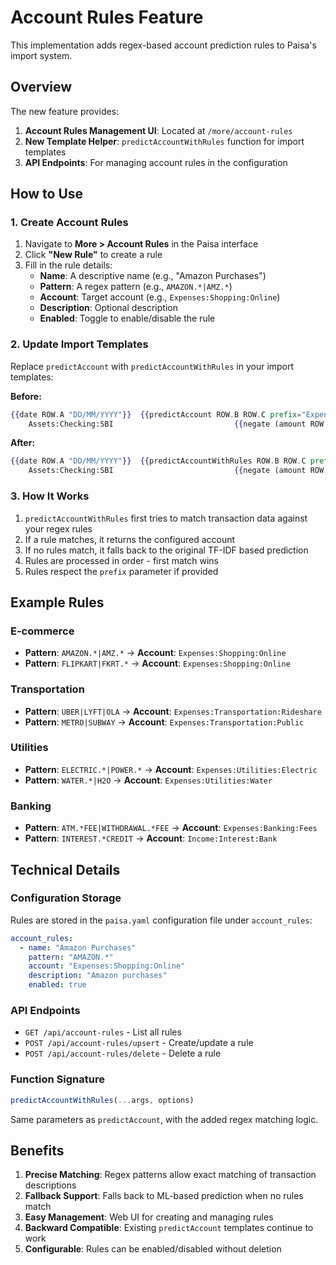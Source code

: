 # Account Rules Feature

This implementation adds regex-based account prediction rules to Paisa's import system.

## Overview

The new feature provides:

1. **Account Rules Management UI**: Located at `/more/account-rules`
2. **New Template Helper**: `predictAccountWithRules` function for import templates
3. **API Endpoints**: For managing account rules in the configuration

## How to Use

### 1. Create Account Rules

1. Navigate to **More > Account Rules** in the Paisa interface
2. Click **"New Rule"** to create a rule
3. Fill in the rule details:
   - **Name**: A descriptive name (e.g., "Amazon Purchases")
   - **Pattern**: A regex pattern (e.g., `AMAZON.*|AMZ.*`)
   - **Account**: Target account (e.g., `Expenses:Shopping:Online`)
   - **Description**: Optional description
   - **Enabled**: Toggle to enable/disable the rule

### 2. Update Import Templates

Replace `predictAccount` with `predictAccountWithRules` in your import templates:

**Before:**
```handlebars
{{date ROW.A "DD/MM/YYYY"}}  {{predictAccount ROW.B ROW.C prefix="Expenses:"}}  {{amount ROW.D}}
    Assets:Checking:SBI                           {{negate (amount ROW.D)}}
```

**After:**
```handlebars
{{date ROW.A "DD/MM/YYYY"}}  {{predictAccountWithRules ROW.B ROW.C prefix="Expenses:"}}  {{amount ROW.D}}
    Assets:Checking:SBI                           {{negate (amount ROW.D)}}
```

### 3. How It Works

1. `predictAccountWithRules` first tries to match transaction data against your regex rules
2. If a rule matches, it returns the configured account
3. If no rules match, it falls back to the original TF-IDF based prediction
4. Rules are processed in order - first match wins
5. Rules respect the `prefix` parameter if provided

## Example Rules

### E-commerce
- **Pattern**: `AMAZON.*|AMZ.*` → **Account**: `Expenses:Shopping:Online`
- **Pattern**: `FLIPKART|FKRT.*` → **Account**: `Expenses:Shopping:Online`

### Transportation  
- **Pattern**: `UBER|LYFT|OLA` → **Account**: `Expenses:Transportation:Rideshare`
- **Pattern**: `METRO|SUBWAY` → **Account**: `Expenses:Transportation:Public`

### Utilities
- **Pattern**: `ELECTRIC.*|POWER.*` → **Account**: `Expenses:Utilities:Electric`
- **Pattern**: `WATER.*|H2O` → **Account**: `Expenses:Utilities:Water`

### Banking
- **Pattern**: `ATM.*FEE|WITHDRAWAL.*FEE` → **Account**: `Expenses:Banking:Fees`
- **Pattern**: `INTEREST.*CREDIT` → **Account**: `Income:Interest:Bank`

## Technical Details

### Configuration Storage
Rules are stored in the `paisa.yaml` configuration file under `account_rules`:

```yaml
account_rules:
  - name: "Amazon Purchases"
    pattern: "AMAZON.*"
    account: "Expenses:Shopping:Online" 
    description: "Amazon purchases"
    enabled: true
```

### API Endpoints
- `GET /api/account-rules` - List all rules
- `POST /api/account-rules/upsert` - Create/update a rule
- `POST /api/account-rules/delete` - Delete a rule

### Function Signature
```javascript
predictAccountWithRules(...args, options)
```

Same parameters as `predictAccount`, with the added regex matching logic.

## Benefits

1. **Precise Matching**: Regex patterns allow exact matching of transaction descriptions
2. **Fallback Support**: Falls back to ML-based prediction when no rules match  
3. **Easy Management**: Web UI for creating and managing rules
4. **Backward Compatible**: Existing `predictAccount` templates continue to work
5. **Configurable**: Rules can be enabled/disabled without deletion